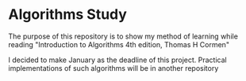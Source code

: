# Algorithms Study
The purpose of this repository is to show my method of learning while reading "Introduction to Algorithms 4th edition, Thomas H Cormen"

I decided to make January as the deadline of this project. Practical implementations of such algorithms will be in another repository
